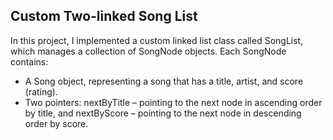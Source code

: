 ## Custom Two-linked Song List

In this project, I implemented a custom linked list class called SongList, which manages a collection of SongNode objects. Each SongNode contains:
-	A Song object, representing a song that has a title, artist, and score (rating).
-	Two pointers: nextByTitle – pointing to the next node in ascending order by title, and nextByScore – pointing to the next node in descending order by score.

